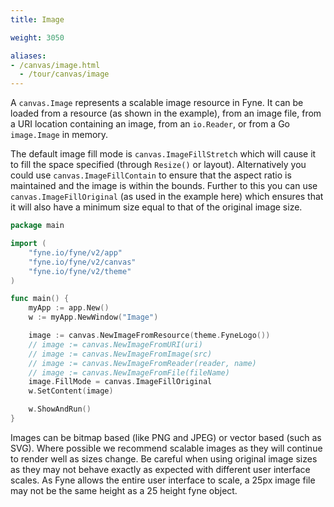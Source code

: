 ```yaml
---
title: Image

weight: 3050

aliases:
- /canvas/image.html
  - /tour/canvas/image
---
```


A `canvas.Image` represents a scalable image resource in Fyne.
It can be loaded from a resource (as shown in the example), from an
image file, from a URI location containing an image, from an `io.Reader`, or from a Go `image.Image` in memory.

The default image fill mode is `canvas.ImageFillStretch` which will
cause it to fill the space specified (through `Resize()` or layout).
Alternatively you could use `canvas.ImageFillContain` to ensure that
the aspect ratio is maintained and the image is within the bounds.
Further to this you can use `canvas.ImageFillOriginal` (as used
in the example here) which ensures that it will also have a minimum size
equal to that of the original image size.

```go
package main

import (
	"fyne.io/fyne/v2/app"
	"fyne.io/fyne/v2/canvas"
	"fyne.io/fyne/v2/theme"
)

func main() {
	myApp := app.New()
	w := myApp.NewWindow("Image")

	image := canvas.NewImageFromResource(theme.FyneLogo())
	// image := canvas.NewImageFromURI(uri)
	// image := canvas.NewImageFromImage(src)
	// image := canvas.NewImageFromReader(reader, name)
	// image := canvas.NewImageFromFile(fileName)
	image.FillMode = canvas.ImageFillOriginal
	w.SetContent(image)

	w.ShowAndRun()
}
```

Images can be bitmap based (like PNG and JPEG) or vector based
(such as SVG). Where possible we recommend scalable images as they will
continue to render well as sizes change.
Be careful when using original image sizes as they may not
behave exactly as expected with different user interface scales.
As Fyne allows the entire user interface to scale, a 25px image file
may not be the same height as a 25 height fyne object.
